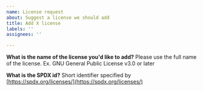 ```yaml
---
name: License request
about: Suggest a license we should add
title: Add X license
labels: ''
assignees: ''

---
```


**What is the name of the license you'd like to add?**
Please use the full name of the license. Ex. GNU General Public License v3.0 or later

**What is the SPDX id?**
Short identifier specified by [https://spdx.org/licenses/](https://spdx.org/licenses/)
